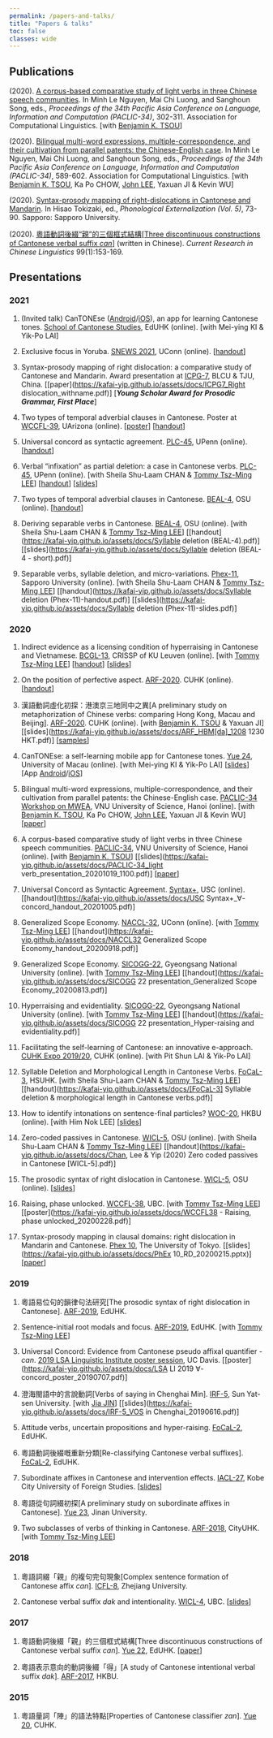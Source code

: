 ```yaml
---
permalink: /papers-and-talks/
title: "Papers & talks"
toc: false
classes: wide
---
```


## Publications

(2020). [A corpus-based comparative study of light verbs in three Chinese speech communities](https://aclanthology.org/2020.paclic-1.35/). In Minh Le Nguyen, Mai Chi Luong, and Sanghoun
Song, eds., *Proceedings of the 34th Pacific Asia Conference on Language, Information and Computation (PACLIC-34)*, 302-311. Association for Computational Linguistics. [with [Benjamin K. TSOU](https://lt.cityu.edu.hk/People/Peop_peopleProfile.asp?peop_rkcl=1&peop_StfID=134)]

(2020). [Bilingual multi-word expressions, multiple-correspondence, and their cultivation from parallel patents: the Chinese-English case](https://aclanthology.org/2020.paclic-1.68/). In Minh Le Nguyen, Mai Chi Luong, and Sanghoun
Song, eds., *Proceedings of the 34th Pacific Asia Conference on Language, Information and Computation (PACLIC-34)*, 589-602. Association for Computational Linguistics. [with [Benjamin K. TSOU](https://lt.cityu.edu.hk/People/Peop_peopleProfile.asp?peop_rkcl=1&peop_StfID=134), Ka Po CHOW, [John LEE](http://www2.lt.cityu.edu.hk/~jsylee/), Yaxuan JI & Kevin WU]

(2020). [Syntax-prosody mapping of right-dislocations in Cantonese and Mandarin](https://sapporo-u.repo.nii.ac.jp/?action=repository_uri&item_id=7728&file_id=22&file_no=1). In Hisao Tokizaki, ed., *Phonological Externalization (Vol. 5)*, 73-90. Sapporo: Sapporo University.

(2020). [粵語動詞後綴“親”的三個框式結構[Three discontinuous constructions of Cantonese verbal suffix *can*]](http://www.cuhk.edu.hk/ics/clrc/crcl_99_1/yip.pdf) (written in Chinese). *Current Research in Chinese Linguistics* 99(1):153-169.


## Presentations

### 2021

1. (Invited talk) CanTONEse ([Android](https://play.google.com/store/apps/details?id=com.cantonese)/[iOS](https://apps.apple.com/hk/app/cantonese/id1546692785?l=en)), an app for learning Cantonese tones. [School of Cantonese Studies](https://www.eduhk.hk/lml/scs2021/en/), EdUHK (online). [with Mei-ying KI & Yik-Po LAI]

1. Exclusive focus in Yoruba. [SNEWS 2021](https://snewsling.wordpress.com/), UConn (online). [[handout](https://kafai-yip.github.io/assets/docs/SNEWS_only_20210501.pdf)]

1. Syntax-prosody mapping of right dislocation: a comparative study of Cantonese and Mandarin. Award presentation at [ICPG-7](https://kafai-yip.github.io/assets/docs/ICPG7_Program_0416.pdf), BLCU & TJU, China. [[paper](https://kafai-yip.github.io/assets/docs/ICPG7_Right dislocation_withname.pdf)] [***Young Scholar Award for Prosodic Grammar, First Place***]

1. Two types of temporal adverbial clauses in Cantonese. Poster at [WCCFL-39](https://sites.google.com/view/wccfl2021/home), UArizona (online). [[poster](https://doi.org/10.25422/azu.data.14481591.v1)] [[handout](https://kafai-yip.github.io/assets/docs/WCCFL-39_temporal_20210410.pdf)]

1. Universal concord as syntactic agreement. [PLC-45](https://www.ling.upenn.edu/Events/PLC/plc45/index.html), UPenn (online). [[handout](https://kafai-yip.github.io/assets/docs/PLC-45_∀-concord_handout_20210320.pdf)]

1. Verbal “infixation” as partial deletion: a case in Cantonese verbs. [PLC-45](https://www.ling.upenn.edu/Events/PLC/plc45/index.html), UPenn (online). [with Sheila Shu-Laam CHAN & [Tommy Tsz-Ming LEE](https://tszminglee.github.io/)] [[handout](https://kafai-yip.github.io/assets/docs/Syllable_deletion_PLC-45_handout.pdf)] [[slides](https://kafai-yip.github.io/assets/docs/Syllable_deletion_PLC-45_slides.pdf)]

1. Two types of temporal adverbial clauses in Cantonese. [BEAL-4](https://u.osu.edu/beal/beal-forum/2021-2/), OSU (online). [[handout](https://kafai-yip.github.io/assets/docs/BEAL-4_temporal_20210304.pdf)]

1. Deriving separable verbs in Cantonese. [BEAL-4](https://u.osu.edu/beal/beal-forum/2021-2/), OSU (online). [with Sheila Shu-Laam CHAN & [Tommy Tsz-Ming LEE](https://tszminglee.github.io/)] [[handout](https://kafai-yip.github.io/assets/docs/Syllable deletion (BEAL-4).pdf)] [[slides](https://kafai-yip.github.io/assets/docs/Syllable deletion (BEAL-4 - short).pdf)]

1. Separable verbs, syllable deletion, and micro-variations. [Phex-11](https://toki482.wixsite.com/phex11/?lang=ja), Sapporo University (online). [with Sheila Shu-Laam CHAN & [Tommy Tsz-Ming LEE](https://tszminglee.github.io/)] [[handout](https://kafai-yip.github.io/assets/docs/Syllable deletion (Phex-11)-handout.pdf)] [[slides](https://kafai-yip.github.io/assets/docs/Syllable deletion (Phex-11)-slides.pdf)]

### 2020

1. Indirect evidence as a licensing condition of hyperraising in Cantonese and Vietnamese. [BCGL-13](https://www.crissp.be/bcgl-13-the-syntax-and-semantics-of-clausal-complementation/), CRISSP of KU Leuven (online). [with [Tommy Tsz-Ming LEE](https://tszminglee.github.io/)] [[handout](https://kafai-yip.github.io/assets/docs/BCGL_HR_evidentiality_handout.pdf)] [[slides](https://kafai-yip.github.io/assets/docs/BCGL_HR_evidentiality_slides.pdf)]

1. On the position of perfective aspect. [ARF-2020](https://www.lshk.org/annual-research-forum-arf). CUHK (online). [[handout](https://kafai-yip.github.io/assets/docs/ARF2020_perfective_handout_20201212.pdf)]

1. 漢語動詞虛化初探：港澳京三地同中之異[A preliminary study on metaphorization of Chinese verbs: comparing Hong Kong, Macau and Beijing]. [ARF-2020](https://www.lshk.org/annual-research-forum-arf). CUHK (online). [with [Benjamin K. TSOU](https://lt.cityu.edu.hk/People/Peop_peopleProfile.asp?peop_rkcl=1&peop_StfID=134) & Yaxuan JI] [[slides](https://kafai-yip.github.io/assets/docs/ARF_HBM[da]_1208 1230 HKT.pdf)] [[samples](https://kafai-yip.github.io/assets/docs/ARF2020_da_TypeII_examples.pdf)]

1. CanTONEse: a self-learning mobile app for Cantonese tones. [Yue 24](https://fah.um.edu.mo/yue2020/), University of Macau (online). [with Mei-ying KI & Yik-Po LAI] [[slides](https://docs.google.com/presentation/d/1qJQlwvJAXd_KDMfQaqr21ZZdPj3p17dDsMirqcedfD8/edit?usp=sharing)] [App [Android](https://play.google.com/store/apps/details?id=com.cantonese)/[iOS](https://apps.apple.com/hk/app/cantonese/id1546692785?l=en)]

1. Bilingual multi-word expressions, multiple-correspondence, and their cultivation from parallel patents: the Chinese-English case. [PACLIC-34 Workshop on MWEA](https://vlsp.org.vn/paclic2020/mwea), VNU University of Science, Hanoi (online). [with [Benjamin K. TSOU](https://lt.cityu.edu.hk/People/Peop_peopleProfile.asp?peop_rkcl=1&peop_StfID=134), Ka Po CHOW, [John LEE](http://www2.lt.cityu.edu.hk/~jsylee/), Yaxuan JI & Kevin WU] [[paper](https://aclanthology.org/2020.paclic-1.68/)]

1. A corpus-based comparative study of light verbs in three Chinese speech communities. [PACLIC-34](https://vlsp.org.vn/paclic2020/), VNU University of Science, Hanoi (online). [with [Benjamin K. TSOU](https://lt.cityu.edu.hk/People/Peop_peopleProfile.asp?peop_rkcl=1&peop_StfID=134)] [[slides](https://kafai-yip.github.io/assets/docs/PACLIC-34_light verb_presentation_20201019_1100.pdf)] [[paper](https://aclanthology.org/2020.paclic-1.35/)]

1. Universal Concord as Syntactic Agreement. [Syntax+](https://dornsife.usc.edu/labs/syntaxplus/), USC (online). [[handout](https://kafai-yip.github.io/assets/docs/USC Syntax+_∀-concord_handout_20201005.pdf)]

1. Generalized Scope Economy. [NACCL-32](http://2020.sicogg.or.kr/), UConn (online). [with [Tommy Tsz-Ming LEE](https://tszminglee.github.io/)] [[handout](https://kafai-yip.github.io/assets/docs/NACCL32 Generalized Scope Economy_handout_20200918.pdf)]

1. Generalized Scope Economy. [SICOGG-22](http://2020.sicogg.or.kr/), Gyeongsang National University (online). [with [Tommy Tsz-Ming LEE](https://tszminglee.github.io/)] [[handout](https://kafai-yip.github.io/assets/docs/SICOGG 22 presentation_Generalized Scope Economy_20200813.pdf)]

1. Hyperraising and evidentiality. [SICOGG-22](http://2020.sicogg.or.kr/), Gyeongsang National University (online). [with [Tommy Tsz-Ming LEE](https://tszminglee.github.io/)] [[handout](https://kafai-yip.github.io/assets/docs/SICOGG 22 presentation_Hyper-raising and evidentiality.pdf)]

1. Facilitating the self-learning of Cantonese: an innovative e-approach. [CUHK Expo 2019/20](https://www.elearning.cuhk.edu.hk/expo2019), CUHK (online). [with Pit Shun LAI & Yik-Po LAI]

1. Syllable Deletion and Morphological Length in Cantonese Verbs. [FoCaL-3](https://focalhongkong.wordpress.com/), HSUHK. [with Sheila Shu-Laam CHAN & [Tommy Tsz-Ming LEE](https://tszminglee.github.io/)] [[handout](https://kafai-yip.github.io/assets/docs/[FoCaL-3] Syllable deletion & morphological length in Cantonese verbs.pdf)]

1. How to identify intonations on sentence-final particles? [WOC-20](https://www.lshk.org/workshop-on-cantonese-woc), HKBU (online). [with Him Nok LEE] [[slides](https://kafai-yip.github.io/assets/docs/WOC-20_ge_20200606.pdf)]

1. Zero-coded passives in Cantonese. [WICL-5](https://u.osu.edu/wicl/wicl-5/), OSU (online). [with Sheila Shu-Laam CHAN & [Tommy Tsz-Ming LEE](https://tszminglee.github.io/)] [[handout](https://kafai-yip.github.io/assets/docs/Chan, Lee & Yip (2020) Zero coded passives in Cantonese [WICL-5].pdf)]

1. The prosodic syntax of right dislocation in Cantonese. [WICL-5](https://u.osu.edu/wicl/wicl-5/), OSU (online). [[slides](https://kafai-yip.github.io/assets/docs/WICL-5_RD_20200418.pptx)]

1. Raising, phase unlocked. [WCCFL-38](https://wccfl2020.linguistics.ubc.ca/), UBC. [with [Tommy Tsz-Ming LEE](https://tszminglee.github.io/)] [[poster](https://kafai-yip.github.io/assets/docs/WCCFL38 - Raising, phase unlocked_20200228.pdf)]

1. Syntax-prosody mapping in clausal domains: right dislocation in Mandarin and Cantonese. [Phex 10](https://toki482.wixsite.com/phex10), The University of Tokyo. [[slides](https://kafai-yip.github.io/assets/docs/PhEx 10_RD_20200215.pptx)] [[paper](https://sapporo-u.repo.nii.ac.jp/?action=repository_uri&item_id=7728&file_id=22&file_no=1)]

### 2019

1. 粵語易位句的韻律句法研究[The prosodic syntax of right dislocation in Cantonese]. [ARF-2019](https://www.lshk.org/annual-research-forum-arf), EdUHK.

1. Sentence-initial root modals and focus. [ARF-2019](https://www.lshk.org/annual-research-forum-arf), EdUHK. [with [Tommy Tsz-Ming LEE](https://tszminglee.github.io/)]

1. Universal Concord: Evidence from Cantonese pseudo affixal quantifier *-can*. [2019 LSA Linguistic Institute poster session](https://lsa2019.ucdavis.edu/), UC Davis. [[poster](https://kafai-yip.github.io/assets/docs/LSA LI 2019 ∀-concord_poster_20190707.pdf)]

1. 澄海閩語中的言說動詞[Verbs of saying in Chenghai Min]. [IRF-5](http://www.cuhk.edu.hk/ics/clrc/irf/2019/index.html), Sun Yat-sen University. [with [Jia JIN](https://myweb.cuhk.edu.cn/jinjia)] [[slides](https://kafai-yip.github.io/assets/docs/IRF-5_VOS in Chenghai_20190616.pdf)]

1. Attitude verbs, uncertain propositions and hyper-raising. [FoCaL-2](https://focalhongkong.wordpress.com/), EdUHK.

1. 粵語動詞後綴嘅重新分類[Re-classifying Cantonese verbal suffixes]. [FoCaL-2](https://focalhongkong.wordpress.com/), EdUHK.

1. Subordinate affixes in Cantonese and intervention effects. [IACL-27](https://easychair.org/cfp/IACL27), Kobe City University of Foreign Studies. [[slides](https://kafai-yip.github.io/assets/docs/IACL-27_haa_20190512.pdf)]

1. 粵語從句詞綴初探[A preliminary study on subordinate affixes in Cantonese]. [Yue 23](http://www.cnki.com.cn/Article/CJFDTotal-FYZA201901005.htm), Jinan University. 

1. Two subclasses of verbs of thinking in Cantonese. [ARF-2018](https://www.lshk.org/annual-research-forum-arf), CityUHK. [with [Tommy Tsz-Ming LEE](https://tszminglee.github.io/)]

### 2018

1. 粵語詞綴「親」的複句完句現象[Complex sentence formation of Cantonese affix *can*]. [ICFL-8](https://linguistlist.org/issues/29/29-942/?utm_source=dlvr.it&utm_medium=twitter), Zhejiang University.

1. Cantonese verbal suffix *dak* and intentionality. [WICL-4](https://cantonese.arts.ubc.ca/wicl-4/), UBC. [[slides](https://kafai-yip.github.io/assets/docs/WICL-4_dak_20180623.pdf)]

### 2017

1. 粵語動詞後綴「親」的三個框式結構[Three discontinuous constructions of Cantonese verbal suffix *can*].  [Yue 22](https://www.eduhk.hk/lml/yue2017/index-eng.html), EdUHK. [[paper](http://www.cuhk.edu.hk/ics/clrc/crcl_99_1/yip.pdf)]

1. 粵語表示意向的動詞後綴「得」[A study of Cantonese intentional verbal suffix *dak*]. [ARF-2017](https://www.lshk.org/annual-research-forum-arf), HKBU. 

### 2015

1. 粵語量詞「陣」的語法特點[Properties of Cantonese classifier *zan*]. [Yue 20](http://www.cuhk.edu.hk/chi/yue20/index_en.html), CUHK.
